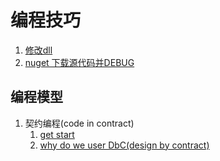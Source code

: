 # 编程技巧
1. [修改dll](https://www.cnblogs.com/wujy/p/3275855.html)
2. [nuget 下载源代码并DEBUG](https://github.com/dotnet/sourcelink)

## 编程模型
1. 契约编程(code in contract)
   1. [get start](https://blog.csdn.net/WPwalter/article/details/78937385)
   2. [why do we user DbC(design by contract)](https://stackoverflow.com/questions/23237267/code-contracts-benefits)

